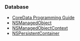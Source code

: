 
### Database
- [CoreData Programming Guide](https://developer.apple.com/library/archive/documentation/Cocoa/Conceptual/CoreData/index.html#//apple_ref/doc/uid/TP40001075-CH2-SW1)
- [NSManagedObject](https://developer.apple.com/documentation/coredata/nsmanagedobject)
- [NSManagedObjectContext](https://developer.apple.com/documentation/coredata/nsmanagedobjectcontext)
- [NSPersistentContainer](https://developer.apple.com/documentation/coredata/NSPersistentContainer)
